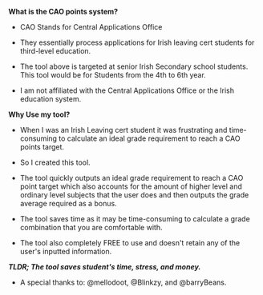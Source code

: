**What is the CAO points system?** 

- CAO Stands for Central Applications Office

- They essentially process applications for Irish leaving cert students for third-level education.

- The tool above is targeted at senior Irish Secondary school students. This tool would be for Students from the 4th to 6th year.

- I am not affiliated with the Central Applications Office or the Irish education system.

**Why Use my tool?**

- When I was an Irish Leaving cert student it was frustrating and time-consuming to calculate an ideal grade requirement to reach a CAO points target.

- So I created this tool.

- The tool quickly outputs an ideal grade requirement to reach a CAO point target which also accounts for the amount of higher level and ordinary level subjects that the user does and then outputs the grade average required as a bonus.

- The tool saves time as it may be time-consuming to calculate a grade combination that you are comfortable with.

- The tool also completely FREE to use and doesn't retain any of the user's inputted information.

_**TLDR; The tool saves student's time, stress, and money.**_




- A special thanks to: @mellodoot, @Blinkzy, and @barryBeans.
